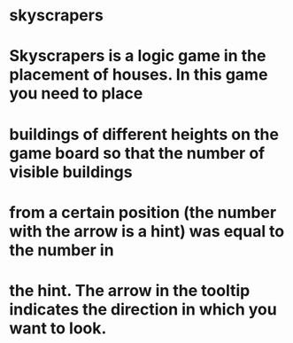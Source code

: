 # skyscrapers
# Skyscrapers is a logic game in the placement of houses. In this game you need to place
# buildings of different heights on the game board so that the number of visible buildings
# from a certain position (the number with the arrow is a hint) was equal to the number in
# the hint. The arrow in the tooltip indicates the direction in which you want to look.
